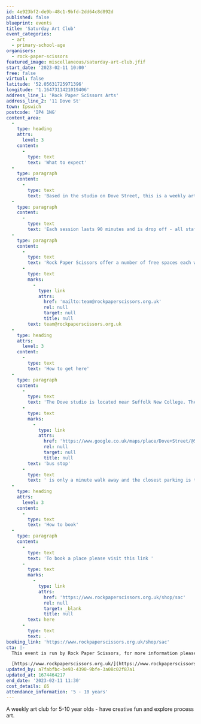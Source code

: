 ```yaml
---
id: 4e923bf2-de9b-48c1-9bfd-2dd64c8d892d
published: false
blueprint: events
title: 'Saturday Art Club'
event_categories:
  - art
  - primary-school-age
organisers:
  - rock-paper-scissors
featured_image: miscellaneous/saturday-art-club.jfif
start_date: '2023-02-11 10:00'
free: false
virtual: false
latitude: '52.05631725971396'
longitude: '1.1647311421019406'
address_line_1: 'Rock Paper Scissors Arts'
address_line_2: '11 Dove St'
town: Ipswich
postcode: 'IP4 1NG'
content_area:
  -
    type: heading
    attrs:
      level: 3
    content:
      -
        type: text
        text: 'What to expect'
  -
    type: paragraph
    content:
      -
        type: text
        text: 'Based in the studio on Dove Street, this is a weekly art club for 5-10-year olds, having creative fun and exploring process art.'
  -
    type: paragraph
    content:
      -
        type: text
        text: 'Each session lasts 90 minutes and is drop off - all staff are DBS checked and paediatric first aid qualified, along with safeguarding training. If you would like to see any of these policies, please ask.'
  -
    type: paragraph
    content:
      -
        type: text
        text: 'Rock Paper Scissors offer a number of free spaces each week via our community partners, the price you pay goes towards subsidising these - if you want to find out more, email '
      -
        type: text
        marks:
          -
            type: link
            attrs:
              href: 'mailto:team@rockpaperscissors.org.uk'
              rel: null
              target: null
              title: null
        text: team@rockpaperscissors.org.uk
  -
    type: heading
    attrs:
      level: 3
    content:
      -
        type: text
        text: 'How to get here'
  -
    type: paragraph
    content:
      -
        type: text
        text: 'The Dove studio is located near Suffolk New College. The closest '
      -
        type: text
        marks:
          -
            type: link
            attrs:
              href: 'https://www.google.co.uk/maps/place/Dove+Street/@52.0564079,1.1642675,19.92z/data=!4m12!1m6!3m5!1s0x47d99f35294949e1:0x9c13a67991806071!2sRock+Paper+Scissors+Arts!8m2!3d52.0562172!4d1.1647077!3m4!1s0x47d99f804eaffb61:0x713cff901aa263c9!8m2!3d52.056492!4d1.164362'
              rel: null
              target: null
              title: null
        text: 'bus stop'
      -
        type: text
        text: ' is only a minute walk away and the closest parking is the College Car Park which is free after 18:00 on weekdays. '
  -
    type: heading
    attrs:
      level: 3
    content:
      -
        type: text
        text: 'How to book'
  -
    type: paragraph
    content:
      -
        type: text
        text: 'To book a place please visit this link '
      -
        type: text
        marks:
          -
            type: link
            attrs:
              href: 'https://www.rockpaperscissors.org.uk/shop/sac'
              rel: null
              target: _blank
              title: null
        text: here
      -
        type: text
        text: .
booking_link: 'https://www.rockpaperscissors.org.uk/shop/sac'
cta: |-
  This event is run by Rock Paper Scissors, for more information please get in touch via:

  [https://www.rockpaperscissors.org.uk/](https://www.rockpaperscissors.org.uk/)
updated_by: a7fabfbc-be93-4390-9bfe-3a08c02f87a1
updated_at: 1674464217
end_date: '2023-02-11 11:30'
cost_details: £6
attendance_information: '5 - 10 years'
---
```

A weekly art club for 5-10 year olds - have creative fun and explore process art.